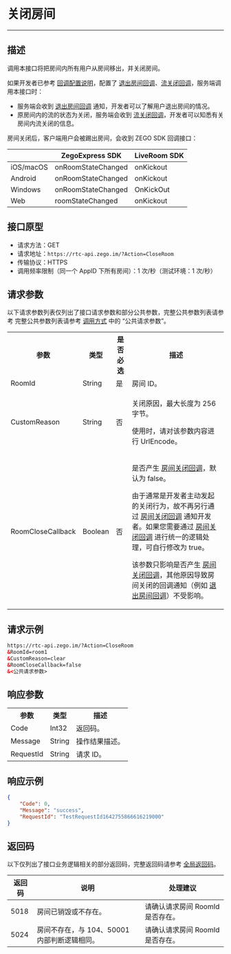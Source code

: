# 关闭房间

- - -

## 描述

调用本接口将把房间内所有用户从房间移出，并关闭房间。

如果开发者已参考 [回调配置说明](https://doc-zh.zego.im/article/19662)，配置了 [退出房间回调](https://doc-zh.zego.im/article/19672)、[流关闭回调](https://doc-zh.zego.im/article/19678)，服务端调用本接口时：

- 服务端会收到 [退出房间回调](https://doc-zh.zego.im/article/19672) 通知，开发者可以了解用户退出房间的情况。
- 原房间内的流的状态为关闭，服务端会收到 [流关闭回调](https://doc-zh.zego.im/article/19678)，开发者可以知悉有关房间内流关闭的信息。

房间关闭后，客户端用户会被踢出房间，会收到 ZEGO SDK 回调接口：   

| |ZegoExpress SDK|LiveRoom SDK|
|-|-|-|
|iOS/macOS| onRoomStateChanged | onKickout | 
|Android| onRoomStateChanged | onKickout | 
|Windows| onRoomStateChanged | OnKickOut | 
|Web| roomStateChanged | onKickout | 


## 接口原型

- 请求方法：GET
- 请求地址：`https://rtc-api.zego.im/?Action=CloseRoom`
- 传输协议：HTTPS
- 调用频率限制（同一个 AppID 下所有房间）：1 次/秒（测试环境：1 次/秒）



## 请求参数

以下请求参数列表仅列出了接口请求参数和部分公共参数，完整公共参数列表请参考 完整公共参数列表请参考 [调用方式](/live-streaming-server/api-reference/accessing-server-apis#公共请求参数) 中的 “公共请求参数”。


<table>
  
<tbody><tr>
<th>参数</th>
<th>类型</th>
<th>是否必选</th>
<th>描述</th>
</tr>
<tr>
<td>RoomId</td>
<td>String</td>
<td>是</td>
<td>房间 ID。</td>
</tr>
<tr>
<td>CustomReason</td>
<td>String</td>
<td>否</td>
<td><p>关闭原因，最大长度为 256 字节。</p><p>使用时，请对该参数内容进行 UrlEncode。</p></td>
</tr>
<tr>
<td>RoomCloseCallback</td>
<td>Boolean</td>
<td>否</td>
<td>
<p>是否产生 <a href="https://doc-zh.zego.im/article/19666" target="_blank">房间关闭回调</a>，默认为 false。</p><p>由于通常是开发者主动发起的关闭行为，故不再另行通过 <a href="https://doc-zh.zego.im/article/19666" target="_blank">房间关闭回调</a> 通知开发者。如果您需要通过 <a href="https://doc-zh.zego.im/article/19666" target="_blank">房间关闭回调</a> 进行统一的逻辑处理，可自行修改为 true。</p>

<Note title="说明">
<p>该参数只影响是否产生 <a href="https://doc-zh.zego.im/article/19666" target="_blank">房间关闭回调</a>，其他原因导致房间关闭的回调通知（例如 <a href="https://doc-zh.zego.im/article/19672" target="_blank">退出房间回调</a>）不受影响。</p>
</Note>

</td>
</tr>
</tbody></table>


## 请求示例

```html
https://rtc-api.zego.im/?Action=CloseRoom
&RoomId=room1
&CustomReason=clear
&RoomCloseCallback=false
&<公共请求参数>
```

## 响应参数


<table>
  
  <tbody><tr>
    <th>参数</th>
    <th>类型</th>
    <th>描述</th>
  </tr>
  <tr>
    <td>Code</td>
    <td>Int32</td>
    <td>返回码。</td>
  </tr>
  <tr>
    <td>Message</td>
    <td>String</td>
    <td>操作结果描述。</td>
  </tr>
  <tr>
    <td>RequestId</td>
    <td>String</td>
    <td>请求 ID。</td>
  </tr>
</tbody>
</table>





## 响应示例

```json
{
    "Code": 0,
    "Message": "success",
    "RequestId": "TestRequestId1642755866616219000"
}
```

## 返回码

以下仅列出了接口业务逻辑相关的部分返回码，完整返回码请参考 [全局返回码](https://doc-zh.zego.im/)。

|返回码|说明| 处理建议 |
|-----|----|----|
| 5018 | 房间已销毁或不存在。 | 请确认请求房间 RoomId 是否存在。 |
| 5024 | 房间不存在，与 104、50001 内部判断逻辑相同。 | 请确认请求房间 RoomId 是否存在。 |
